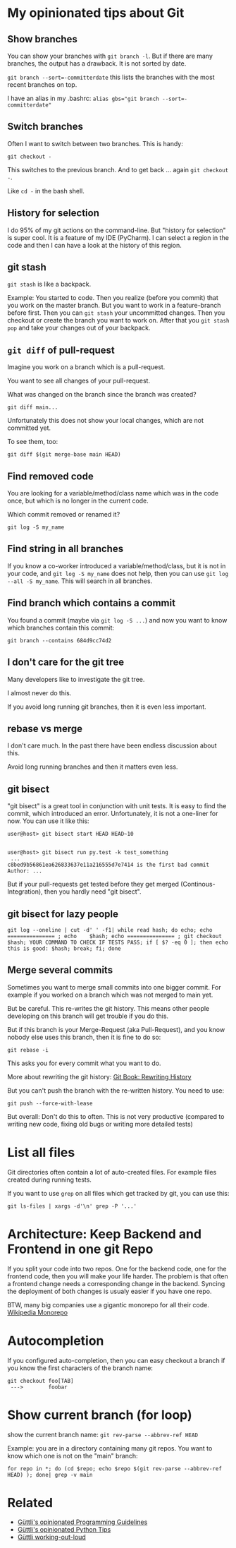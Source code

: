 # My opinionated tips about Git

## Show branches

You can show your branches with `git branch -l`. But if there are many branches, the output has a drawback. It is
not sorted by date.

`git branch --sort=-committerdate` this lists the branches with the most recent branches on top.

I have an alias in my .bashrc: `alias gbs="git branch --sort=-committerdate"`

## Switch branches

Often I want to switch between two branches. This is handy:

`git checkout -`

This switches to the previous branch. And to get back ... again `git checkout -`.

Like `cd -` in the bash shell.

## History for selection

I do 95% of my git actions on the command-line. But "history for selection" is super cool.
It is a feature of my IDE (PyCharm). I can select a region in the code and then I can
have a look at the history of this region.

## git stash

`git stash` is like a backpack. 

Example: You started to code. Then you realize (before you commit) that you work on the master branch.
But you want to work in a feature-branch before first. Then you can `git stash` your uncommitted changes.
Then you checkout or create the branch you want to work on. After that you `git stash pop` and
take your changes out of your backpack. 




## `git diff` of pull-request

Imagine you work on a branch which is a pull-request.

You want to see all changes of your pull-request.

What was changed on the branch since the branch was created?

```
git diff main...
```

Unfortunately this does not show your local changes, which are not committed yet.

To see them, too:

```
git diff $(git merge-base main HEAD)
```

## Find removed code

You are looking for a variable/method/class name which was in the code once, but which
is no longer in the current code.

Which commit removed or renamed it?

`git log -S my_name`

## Find string in all branches

If you know a co-worker introduced a variable/method/class, but
it is not in your code, and `git log -S my_name` does not help,
then you can use `git log --all -S my_name`. This will search in 
all branches.

## Find branch which contains a commit

You found a commit (maybe via `git log -S ...`) and now you
want to know which branches contain this commit:

`git branch --contains 684d9cc74d2`


## I don't care for the git tree

Many developers like to investigate the git tree.

I almost never do this.

If you avoid long running git branches, then it is even less important.

## rebase vs merge

I don't care much. In the past there have been endless discussion about this.

Avoid long running branches and then it matters even less.


## git bisect

"git bisect" is a great tool in conjunction with unit tests. It is easy
to find the commit, which introduced an error. Unfortunately, it is not a
one-liner for now. You can use it like this:

``` {.sourceCode .shell}
user@host> git bisect start HEAD HEAD~10 


user@host> git bisect run py.test -k test_something
 ...
c8bed9b56861ea626833637e11a216555d7e7414 is the first bad commit
Author: ...
```

But if your pull-requests get tested before they get merged (Continous-Integration), then you
hardly need "git bisect".

## git bisect for lazy people

```
git log --oneline | cut -d' ' -f1| while read hash; do echo; echo =============== ; echo    $hash; echo =============== ; git checkout $hash; YOUR COMMAND TO CHECK IF TESTS PASS; if [ $? -eq 0 ]; then echo this is good: $hash; break; fi; done
```



## Merge several commits

Sometimes you want to merge small commits into one bigger commit. For example if you worked on a branch
which was not merged to main yet.

But be careful. This re-writes the git history. This means other people developing on this branch
will get trouble if you do this.

But if this branch is your Merge-Request (aka Pull-Request), and you know nobody else uses this branch,
then it is fine to do so:

```
git rebase -i
```
This asks you for every commit what you want to do.

More about rewriting the git history: [Git Book: Rewriting History](https://git-scm.com/book/en/v2/Git-Tools-Rewriting-History)

But you can't push the branch with the re-written history. You need
to use:

```
git push --force-with-lease
```

But overall: Don't do this to often. This is not very productive (compared to writing new code,
fixing old bugs or writing more detailed tests)

# List all files

Git directories often contain a lot of auto-created files. For example
files created during running tests.

If you want to use `grep` on all files which get tracked by git, you can use
this:

```
git ls-files | xargs -d'\n' grep -P '...'
```

# Architecture: Keep Backend and Frontend in one git Repo

If you split your code into two repos. One for the backend code, one for the frontend code,
then you will make your life harder. The problem is that often a frontend change needs a corresponding
change in the backend. Syncing the deployment of both changes is usualy easier if you have one
repo.

BTW, many big companies use a gigantic monorepo for all their code. [Wikipedia Monorepo](https://en.wikipedia.org/wiki/Monorepo)

# Autocompletion

If you configured auto-completion, then you can easy checkout a branch if you know the first characters of the branch name:

```
git checkout foo[TAB] 
 --->        foobar
```
 
# Show current branch (for loop)

show the current branch name: `git rev-parse --abbrev-ref HEAD`

Example: you are in a directory containing many git repos. You want to know which one is not on the "main" branch:

```
for repo in *; do (cd $repo; echo $repo $(git rev-parse --abbrev-ref HEAD) ); done| grep -v main
```

# Related

* [Güttli's opinionated Programming Guidelines](https://github.com/guettli/programming-guidelines)
* [Güttli's opinionated Python Tips](https://github.com/guettli/python-tips)
* [Güttli working-out-loud](https://github.com/guettli/wol)




